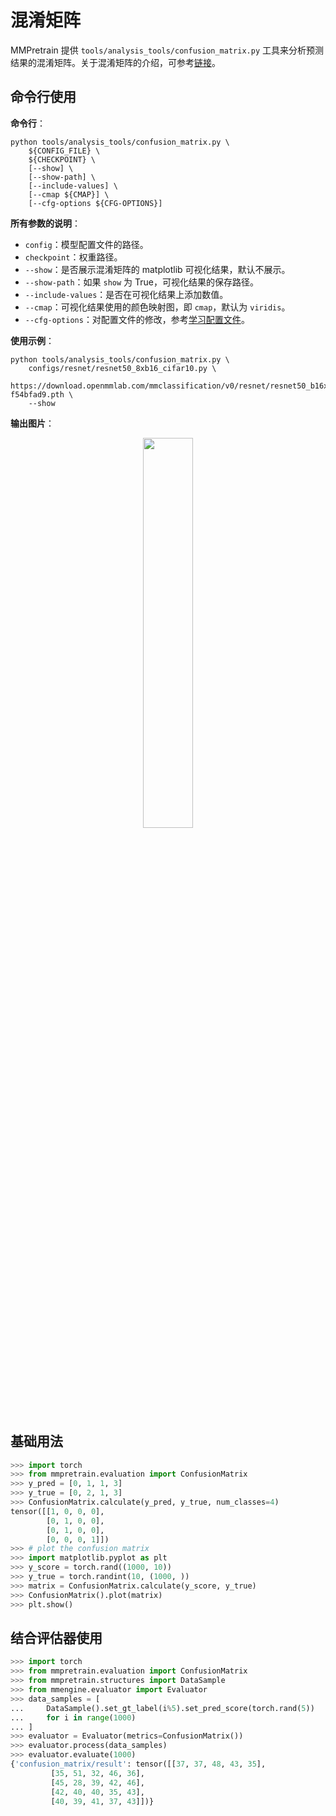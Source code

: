 # 混淆矩阵

MMPretrain 提供 `tools/analysis_tools/confusion_matrix.py` 工具来分析预测结果的混淆矩阵。关于混淆矩阵的介绍，可参考[链接](https://zh.wikipedia.org/zh-cn/%E6%B7%B7%E6%B7%86%E7%9F%A9%E9%98%B5)。

## 命令行使用

**命令行**：

```shell
python tools/analysis_tools/confusion_matrix.py \
    ${CONFIG_FILE} \
    ${CHECKPOINT} \
    [--show] \
    [--show-path] \
    [--include-values] \
    [--cmap ${CMAP}] \
    [--cfg-options ${CFG-OPTIONS}]
```

**所有参数的说明**：

- `config`：模型配置文件的路径。
- `checkpoint`：权重路径。
- `--show`：是否展示混淆矩阵的 matplotlib 可视化结果，默认不展示。
- `--show-path`：如果 `show` 为 True，可视化结果的保存路径。
- `--include-values`：是否在可视化结果上添加数值。
- `--cmap`：可视化结果使用的颜色映射图，即 `cmap`，默认为 `viridis`。
- `--cfg-options`：对配置文件的修改，参考[学习配置文件](../user_guides/config.md)。

**使用示例**：

```shell
python tools/analysis_tools/confusion_matrix.py \
    configs/resnet/resnet50_8xb16_cifar10.py \
    https://download.openmmlab.com/mmclassification/v0/resnet/resnet50_b16x8_cifar10_20210528-f54bfad9.pth \
    --show
```

**输出图片**：

<div align=center><img src="https://user-images.githubusercontent.com/26739999/210298124-49ae00f7-c8fd-488a-a4da-58c285e9c1f1.png" style=" width: auto; height: 40%; "></div>

## 基础用法

```python
>>> import torch
>>> from mmpretrain.evaluation import ConfusionMatrix
>>> y_pred = [0, 1, 1, 3]
>>> y_true = [0, 2, 1, 3]
>>> ConfusionMatrix.calculate(y_pred, y_true, num_classes=4)
tensor([[1, 0, 0, 0],
        [0, 1, 0, 0],
        [0, 1, 0, 0],
        [0, 0, 0, 1]])
>>> # plot the confusion matrix
>>> import matplotlib.pyplot as plt
>>> y_score = torch.rand((1000, 10))
>>> y_true = torch.randint(10, (1000, ))
>>> matrix = ConfusionMatrix.calculate(y_score, y_true)
>>> ConfusionMatrix().plot(matrix)
>>> plt.show()
```

## 结合评估器使用

```python
>>> import torch
>>> from mmpretrain.evaluation import ConfusionMatrix
>>> from mmpretrain.structures import DataSample
>>> from mmengine.evaluator import Evaluator
>>> data_samples = [
...     DataSample().set_gt_label(i%5).set_pred_score(torch.rand(5))
...     for i in range(1000)
... ]
>>> evaluator = Evaluator(metrics=ConfusionMatrix())
>>> evaluator.process(data_samples)
>>> evaluator.evaluate(1000)
{'confusion_matrix/result': tensor([[37, 37, 48, 43, 35],
         [35, 51, 32, 46, 36],
         [45, 28, 39, 42, 46],
         [42, 40, 40, 35, 43],
         [40, 39, 41, 37, 43]])}
```
